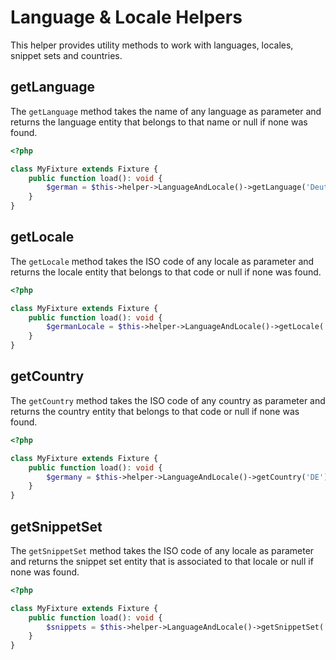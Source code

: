 # Language & Locale Helpers

This helper provides utility methods to work with languages, locales, snippet sets and countries.

## getLanguage

The `getLanguage` method takes the name of any language as parameter and returns the language entity that belongs to that name or null if none was found.

```php
<?php

class MyFixture extends Fixture {
    public function load(): void {
        $german = $this->helper->LanguageAndLocale()->getLanguage('Deutsch'); // [!code focus]
    }
}
```

## getLocale

The `getLocale` method takes the ISO code of any locale as parameter and returns the locale entity that belongs to that code or null if none was found.

```php
<?php

class MyFixture extends Fixture {
    public function load(): void {
        $germanLocale = $this->helper->LanguageAndLocale()->getLocale('de-DE'); // [!code focus]
    }
}
```

## getCountry

The `getCountry` method takes the ISO code of any country as parameter and returns the country entity that belongs to that code or null if none was found.

```php
<?php

class MyFixture extends Fixture {
    public function load(): void {
        $germany = $this->helper->LanguageAndLocale()->getCountry('DE'); // [!code focus]
    }
}
```

## getSnippetSet

The `getSnippetSet` method takes the ISO code of any locale as parameter and returns the snippet set entity that is associated to that locale or null if none was found.

```php
<?php

class MyFixture extends Fixture {
    public function load(): void {
        $snippets = $this->helper->LanguageAndLocale()->getSnippetSet('de-DE'); // [!code focus]
    }
}
```